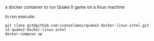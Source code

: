 a docker container to run Quake II game on a linux machine

to run execute: 
```
git clone git@github.com:ivanaslamov/quake2-docker-linux-intel.git
cd quake2-docker-linux-intel
docker-compose up
```
